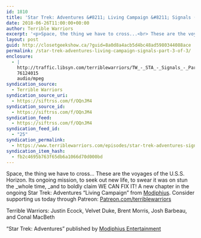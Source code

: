 ```yaml
---
id: 1810
title: 'Star Trek: Adventures &#8211; Living Campaign &#8211; Signals (Part 3 of 3)'
date: 2018-06-26T11:00:00+00:00
author: Terrible Warriors
excerpt: '<p>Space, the thing we have to cross...<br> These are the voyages of the U.S.S. Horizon.<br> Its ongoing mission, to seek out new life, to swear it was on stun the <em>whole time,&nbsp;</em>and to boldly claim WE CAN FIX IT!<br> <br> A new chapter in the ongoing Star Trek: Adventures "Living Campaign" from <a href="http://www.modiphius.com/">Modiphius</a>.<br> <br> Consider supporting us today through Patreon:&nbsp;<a href="http://patreon.com/terriblewarriors">Patreon.com/terriblewarriors</a></p> <p>Terrible Warriors: Justin Ecock, Velvet Duke, Brent Morris, Josh Barbeau, and Conal MacBeth</p> <p>"Star Trek: Adventures" published by&nbsp;<a href="http://www.modiphius.com/">Modiphius Entertainment</a></p>'
layout: post
guid: http://closetgeekshow.ca/?guid=8a0d8a4acb5d4bc48ad5980344088ace
permalink: /star-trek-adventures-living-campaign-signals-part-3-of-3/
enclosure:
  - |
    http://traffic.libsyn.com/terriblewarriors/TW_-_STA_-_Signals_-_Part_3_of_3.mp3?dest-id=577835
    76124015
    audio/mpeg
syndication_source:
  - Terrible Warriors
syndication_source_uri:
  - https://siftrss.com/f/OQnJM4
syndication_source_id:
  - https://siftrss.com/f/OQnJM4
syndication_feed:
  - https://siftrss.com/f/OQnJM4
syndication_feed_id:
  - "25"
syndication_permalink:
  - https://www.terriblewarriors.com/episodes/star-trek-adventures-signals-episode-3
syndication_item_hash:
  - fb2c4695b763f65db6a1066d70d000bd
---
```

Space, the thing we have to cross&#8230; These are the voyages of the U.S.S. Horizon. Its ongoing mission, to seek out new life, to swear it was on stun the _whole time, _and to boldly claim WE CAN FIX IT! A new chapter in the ongoing Star Trek: Adventures &#8220;Living Campaign&#8221; from [Modiphius](http://www.modiphius.com/). Consider supporting us today through Patreon: [Patreon.com/terriblewarriors](http://patreon.com/terriblewarriors)

Terrible Warriors: Justin Ecock, Velvet Duke, Brent Morris, Josh Barbeau, and Conal MacBeth

&#8220;Star Trek: Adventures&#8221; published by [Modiphius Entertainment](http://www.modiphius.com/)